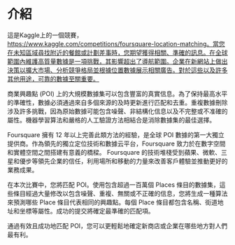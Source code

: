 # 介紹
這是Kaggle上的一個競賽，https://www.kaggle.com/competitions/foursquare-location-matching。當您在未知區域尋找附近的餐館或計劃差事時，您期望獲得相關、準確的訊息。在全球範圍內維護高質量數據是一項挑戰，其影響超出了導航範圍。企業在新網站上做出決策以擴大市場、分析競爭格局並根據位置數據展示相關廣告。對於這些以及許多其他用途，可靠的數據至關重要。

商業興趣點 (POI) 上的大規模數據集可以包含豐富的真實信息。為了保持最高水平的準確性，數據必須通過來自多個來源的及時更新進行匹配和去重。重複數據刪除涉及許多挑戰，因為原始數據可能包含噪聲、非結構化信息以及不完整或不准確的屬性。機器學習算法和嚴格的人工驗證方法相結合是消除數據集的最佳選擇。

Foursquare 擁有 12 年以上完善此類方法的經驗，是全球 POI 數據的第一大獨立提供商。作為領先的獨立定位技術和數據云平台，Foursquare 致力於在數字空間和實體空間之間搭建有意義的橋樑。 Foursquare 的技術堆棧受到蘋果、微軟、三星和優步等領先企業的信任，利用場所和移動的力量來改善客戶體驗並推動更好的業務成果。

在本次比賽中，您將匹配 POI。使用包含超過一百萬個 Places 條目的數據集，這些條目經過大量修改以包含噪聲、重複、無關或不正確的信息，您將生成一種算法來預測哪些 Place 條目代表相同的興趣點。每個 Place 條目都包含名稱、街道地址和坐標等屬性。成功的提交將確定最準確的匹配項。

通過有效且成功地匹配 POI，您可以更輕鬆地確定新商店或企業在哪些地方對人們最有利。
